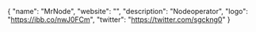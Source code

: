 {
  "name": "MrNode",
  "website": "",
  "description": "Nodeoperator",
  "logo": "https://ibb.co/nwJ0FCm",
  "twitter": "https://twitter.com/sgckng0"
}
